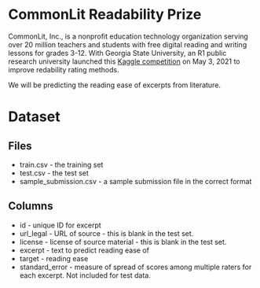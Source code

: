 # CommonLit Readability Prize

CommonLit, Inc., is a nonprofit education technology organization serving over 20 million teachers and students with free digital reading and writing lessons for grades 3-12.
With Georgia State University, an R1 public research university launched this <a href="https://www.kaggle.com/competitions/commonlitreadabilityprize/overview">Kaggle competition</a> on May 3, 2021 to improve redability rating methods.

We will be predicting the reading ease of excerpts from literature.

# Dataset

## Files
- train.csv - the training set
- test.csv - the test set
- sample_submission.csv - a sample submission file in the correct format
## Columns
- id - unique ID for excerpt
- url_legal - URL of source - this is blank in the test set.
- license - license of source material - this is blank in the test set.
- excerpt - text to predict reading ease of
- target - reading ease
- standard_error - measure of spread of scores among multiple raters for each excerpt. Not included for test data.
